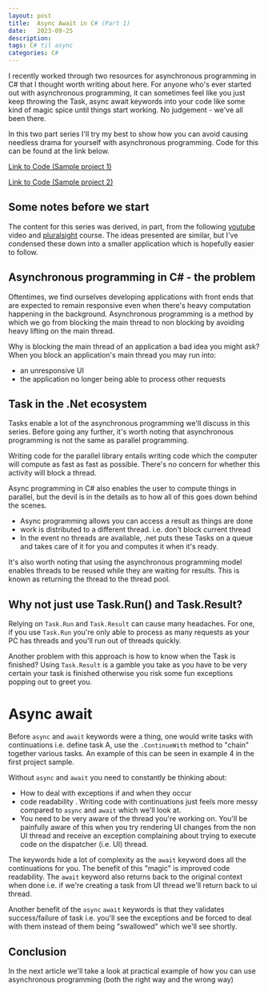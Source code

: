 ```yaml
---
layout: post
title:  Async Await in C# (Part 1)
date:   2023-09-25
description: 
tags: C# til async
categories: C#
---
```


I recently worked through two resources for asynchronous programming in C# that I thought worth writing about here. For anyone who's ever started out with asynchronous programming, it can sometimes feel like you just keep throwing the Task, async await keywords into your code like some kind of magic spice until things start working. No judgement - we've all been there.

In this two part series I'll try my best to show how you can avoid causing needless drama for yourself with asynchronous programming. Code for this can be found at the link below.

<a class="btn btn-dark" href="https://github.com/thatstatsguy/til/tree/main/AsyncAwaitWalkThrough" role="button">Link to Code (Sample project 1)</a>

<a class="btn btn-dark" href="https://github.com/thatstatsguy/til/tree/main/Task%20Parallel%20Library/TPL" role="button">Link to Code (Sample project 2)</a>

## Some notes before we start
The content for this series was derived, in part, from the following [youtube](https://www.youtube.com/watch?v=n6kiJKr4_oA) video and [pluralsight](https://app.pluralsight.com/library/courses/getting-started-with-asynchronous-programming-dotnet/learning-check) course. The ideas presented are similar, but I've condensed these down into a smaller application which is hopefully easier to follow.

## Asynchronous programming in C# - the problem

Oftentimes, we find ourselves developing applications with front ends that are expected to remain responsive even when there's heavy computation happening in the background. Asynchronous programming is a method by which we go from blocking the main thread to non blocking by avoiding heavy lifting on the main thread.

Why is blocking the main thread of an application a bad idea you might ask? When you block an application's main thread you may run into:
- an unresponsive UI
- the application no longer being able to process other requests

## Task in the .Net ecosystem
Tasks enable a lot of the asynchronous programming we'll discuss in this series. Before going any further, it's worth noting that asynchronous programming is not the same as parallel programming.

Writing code for the parallel library entails writing code which the computer will compute as fast as fast as possible. There's no concern for whether this activity will block a thread.

Async programming in C# also enables the user to compute things in parallel, but the devil is in the details as to how all of this goes down behind the scenes.
- Async programming allows you can access a result as things are done
- work is distributed to a different thread. i.e. don't block current thread
- In the event no threads are available, .net puts these Tasks on a queue and takes care of it for you and computes it when it's ready.

It's also worth noting that using the asynchronous programming model enables threads to be reused while they are waiting for results. This is known as returning the thread to the thread pool.

## Why not just use Task.Run() and Task.Result?

Relying on `Task.Run` and `Task.Result` can cause many headaches. For one, if you use `Task.Run` you're only able to process as many requests as your PC has threads and you'll run out of threads quickly.

Another problem with this approach is how to know when the Task is finished? Using `Task.Result` is a gamble you take as you have to be very certain your task is finished otherwise you risk some fun exceptions popping out to greet you.

# Async await
Before `async` and `await` keywords were a thing, one would write tasks with continuations i.e. define task A, use the `.ContinueWith` method to "chain" together various tasks. An example of this can be seen in example 4 in the first project sample.

Without `async` and `await` you need to constantly be thinking about:
- How to deal with exceptions if and when they occur
- code readability . Writing code with continuations just feels more messy compared to `async` and `await` which we'll look at.
- You need to be very aware of the thread you're working on. You'll be painfully aware of this when you try rendering UI changes from the non UI thread and receive an exception complaining about trying to execute code on the dispatcher (i.e. UI) thread.

The keywords hide a lot of complexity  as the `await` keyword does all the continuations for you. The benefit of this "magic" is improved code readability. The `await` keyword also returns back to the original context when done i.e. if we're creating a task from UI thread we'll return back to ui thread.

Another benefit of the `async` `await` keywords is that they validates success/failure of task i.e. you'll see the exceptions and be forced to deal with them instead of them being "swallowed" which we'll see shortly.

## Conclusion 
In the next article we'll take a look at practical example of how you can use asynchronous programming (both the right way and the wrong way)